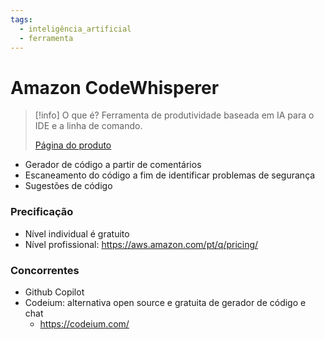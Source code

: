 ```yaml
---
tags:
  - inteligência_artificial
  - ferramenta
---
```

# Amazon CodeWhisperer

> [!info] O que é?
> Ferramenta de produtividade baseada em IA para o IDE e a linha de comando.
> 
> [Página do produto](https://aws.amazon.com/pt/codewhisperer/)


- Gerador de código a partir de comentários
- Escaneamento do código a fim de identificar problemas de segurança
- Sugestões de código

### Precificação

- Nível individual é gratuito
- Nível profissional: https://aws.amazon.com/pt/q/pricing/

### Concorrentes

- Github Copilot
- Codeium: alternativa open source e gratuita de gerador de código e chat
	- https://codeium.com/